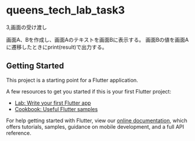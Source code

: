 # queens_tech_lab_task3

3,画面の受け渡し

 画面A、Bを作成し、画面Aのテキストを画面Bに表示する。
 画面Bの値を画面Aに遷移したときにprint(result)で出力する。

## Getting Started

This project is a starting point for a Flutter application.

A few resources to get you started if this is your first Flutter project:

- [Lab: Write your first Flutter app](https://flutter.dev/docs/get-started/codelab)
- [Cookbook: Useful Flutter samples](https://flutter.dev/docs/cookbook)

For help getting started with Flutter, view our
[online documentation](https://flutter.dev/docs), which offers tutorials,
samples, guidance on mobile development, and a full API reference.

